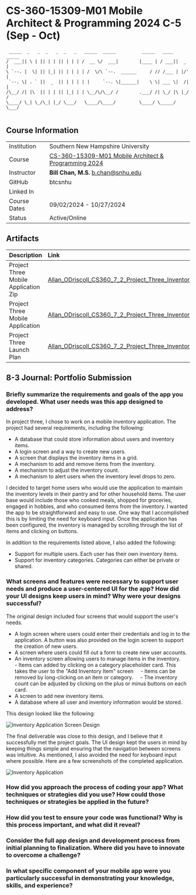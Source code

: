 # CS-360-15309-M01 Mobile Architect & Programming 2024 C-5 (Sep - Oct)

```
 _____  _   _  _   _  _   _   _____  _____          _____   ____  _____ 
/  ___|| \ | || | | || | | | /  __ \/  ___|        |____ | / ___||  _  |
\ `--. |  \| || |_| || | | | | /  \/\ `--.  ______     / // /___ | |/' |
 `--. \| . ` ||  _  || | | | | |     `--. \|______|    \ \| ___ \|  /| |
/\__/ /| |\  || | | || |_| | | \__/\/\__/ /        .___/ /| \_/ |\ |_/ /
\____/ \_| \_/\_| |_/ \___/   \____/\____/         \____/ \_____/ \___/ 
                                                                        
```

## Course Information
|              |                                                                                                                                                                        |
| ------------ | ---------------------------------------------------------------------------------------------------------------------------------------------------------------------- |
| Institution  | Southern New Hampshire University                                                                                                                                      |
| Course       | [CS-360-15309-M01 Mobile Architect & Programming 2024](https://learn.snhu.edu/d2l/home/1698605 "CS-360-15309-M01 Mobile Architect & Programming 2024 C-5 (Sep - Oct)") |
| Instructor   | **Bill Chan, M.S.** b.chan@snhu.edu                                                                                                                                    |
| GitHub       | btcsnhu                                                                                                                                                                |
| Linked In    |                                                                                                                                                                        |
| Course Dates | 09/02/2024 - 10/27/2024                                                                                                                                                |
| Status       | Active/Online                                                                                                                                                          |

## Artifacts
| Description                           | Link                                                                                                                                                                 |
| :------------------------------------ | :------------------------------------------------------------------------------------------------------------------------------------------------------------------- |
| Project Three Mobile Application Zip  | [Allan_ODriscoll_CS360_7_2_Project_Three_Inventory_Application_Code_20241020.zip](Allan_ODriscoll_CS360_7_2_Project_Three_Inventory_Application_Code_20241020.zip)   |
| Project Three Mobile Application      | [Allan_ODriscoll_CS360_7_2_Project_Three_Inventory_Application_Code_20241020](Allan_ODriscoll_CS360_7_2_Project_Three_Inventory_Application_Code_20241020)           |
| Project Three Launch Plan             | [Allan_ODriscoll_CS360_7_2_Project_Three_Inventory_Application_20241020.docx](Allan_ODriscoll_CS360_7_2_Project_Three_Inventory_Application_20241020.docx)           |

## 8-3 Journal: Portfolio Submission

### Briefly summarize the requirements and goals of the app you developed. What user needs was this app designed to address?

In project three, I chose to work on a mobile inventory application. The project had several requirements, including the following:

- A database that could store information about users and inventory items.
- A login screen and a way to create new users.
- A screen that displays the inventory items in a grid.
- A mechanism to add and remove items from the inventory.
- A mechanism to adjust the inventory count.
- A mechanism to alert users when the inventory level drops to zero.

I decided to target home users who would use the application to maintain the inventory levels in their pantry and for other household items. The user base would include those who cooked meals, shopped for groceries, engaged in hobbies, and who consumed items from the inventory. I wanted the app to be straightforward and easy to use. One way that I accomplished this is by limiting the need for keyboard input. Once the application has been configured, the inventory is managed by scrolling through the list of items and clicking on buttons.

In addition to the requirements listed above, I also added the following:

- Support for multiple users. Each user has their own inventory items.
- Support for inventory categories. Categories can either be private or shared.

### What screens and features were necessary to support user needs and produce a user-centered UI for the app? How did your UI designs keep users in mind? Why were your designs successful?

The original design included four screens that would support the user's needs.

- A login screen where users could enter their credentials and log in to the application. A button was also provided on the login screen to support the creation of new users.
- A screen where users could fill out a form to create new user accounts.
- An inventory screen allowing users to manage items in the inventory.
    - Items can added by clicking on a category placeholder card. This takes the user to the "Add Inventory Item" screen
    - Items can be removed by long-clicking on an item or category.
    - The inventory count can be adjusted by clicking on the plus or minus buttons on each card.
- A screen to add new inventory items.
- A database where all user and inventory information would be stored.

This design looked like the following:

![Inventory Application Screen Design](./InventoryApplicationScreenDesign.png)

The final deliverable was close to this design, and I believe that it successfully met the project goals. The UI design kept the users in mind by keeping things simple and ensuring that the navigation between screens was intuitive. As mentioned, I also avoided the need for keyboard input where possible. Here are a few screenshots of the completed application.

![Inventory Application](./InventoryApplicationFinal.png)

### How did you approach the process of coding your app? What techniques or strategies did you use? How could those techniques or strategies be applied in the future?

### How did you test to ensure your code was functional? Why is this process important, and what did it reveal?

### Consider the full app design and development process from initial planning to finalization. Where did you have to innovate to overcome a challenge?

### In what specific component of your mobile app were you particularly successful in demonstrating your knowledge, skills, and experience?
